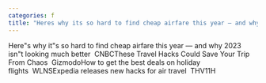 ```yaml
---
categories: f
title: "Heres why its so hard to find cheap airfare this year — and why 2023 isnt looking much better  CNBC"
---
```

Here"s why it"s so hard to find cheap airfare this year — and why 2023 isn"t looking much better&nbsp;&nbsp;CNBCThese Travel Hacks Could Save Your Trip From Chaos&nbsp;&nbsp;GizmodoHow to get the best deals on holiday flights&nbsp;&nbsp;WLNSExpedia releases new hacks for air travel&nbsp;&nbsp;THV11H